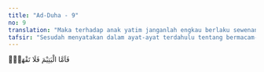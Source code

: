 ```yaml
---
title: "Ad-Duha - 9"
no: 9
translation: "Maka terhadap anak yatim janganlah engkau berlaku sewenang-wenang."
tafsir: "Sesudah menyatakan dalam ayat-ayat terdahulu tentang bermacam-macam nikmat yang diberikan kepada Nabi Muhammad, maka pada ayat ini, Allah meminta kepada Nabi-Nya agar mensyukuri nikmat-nikmat tersebut, serta tidak menghina anak-anak yatim dan memperkosa haknya.\n\nSebaliknya, Nabi Muhammad diminta mendidik mereka dengan adab dan sopan-santun, serta menanamkan akhlak yang mulia dalam jiwa mereka, sehingga mereka menjadi anggota masyarakat yang berguna, tidak menjadi bibit kejahatan yang merusak orang-orang yang bergaul dengannya. Nabi Muhammad bersabda:\n\nAku (kedudukanku) dan orang yang mengasuh anak yatim di surga (sangat dekat), seperti dua ini (dua jari, yaitu telunjuk dan jari tengah).(Riwayat at-Tirmidhi dari Sahl bin Sa'ad)\n\nBarang siapa yang telah merasa kepahitan hidup dalam serba kekurangan maka selayaknya ia dapat merasakan kepahitan itu pada orang lain. Allah telah menghindarkan Nabi Muhammad dari kesengsaraan dan kehinaan, maka selayaknya Nabi memuliakan semua anak yatim sebagai tanda mensyukuri nikmat-nikmat yang dilimpahkan Allah kepadanya."
---
```


فَاَمَّا الْيَتِيْمَ فَلَا تَقْهَرْۗ
